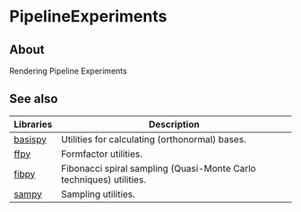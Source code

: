 # PipelineExperiments

## About
Rendering Pipeline Experiments



## See also

| Libraries                                        | Description                                                         |
|--------------------------------------------------|---------------------------------------------------------------------|
| [basispy](https://github.com/matt77hias/basispy) | Utilities for calculating (orthonormal) bases.                      |
| [ffpy](https://github.com/matt77hias/ffpy)       | Formfactor utilities.                                               |
| [fibpy](https://github.com/matt77hias/fibpy)     | Fibonacci spiral sampling (Quasi-Monte Carlo techniques) utilities. |
| [sampy](https://github.com/matt77hias/sampy)     | Sampling utilities.                                                 |
